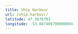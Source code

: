 ```yaml
---
title: Ship Harbour
url: /ship-harbour/
latitude: 47.3678703
longitude: -53.887486700000004
---
```

